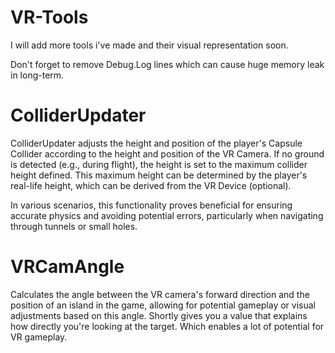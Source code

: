 # VR-Tools


I will add more tools i've made and their visual representation soon.


Don't forget to remove Debug.Log lines which can cause huge memory leak in long-term.

# ColliderUpdater
ColliderUpdater adjusts the height and position of the player's Capsule Collider according to the height and position of the VR Camera. If no ground is detected (e.g., during flight), the height is set to the maximum collider height defined. This maximum height can be determined by the player's real-life height, which can be derived from the VR Device (optional).

In various scenarios, this functionality proves beneficial for ensuring accurate physics and avoiding potential errors, particularly when navigating through tunnels or small holes.

# VRCamAngle
Calculates the angle between the VR camera's forward direction and the position of an island in the game, allowing for potential gameplay or visual adjustments based on this angle. Shortly gives you a value that explains how directly you're looking at the target. Which enables a lot of potential for VR gameplay.
